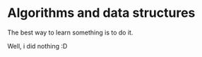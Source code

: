 # Algorithms and data structures
The best way to learn something is to do it.


Well, i did nothing :D
